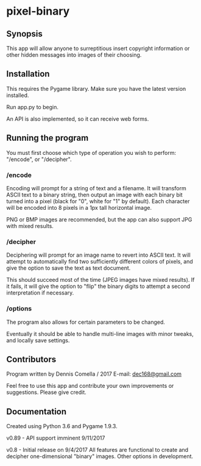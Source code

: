 # pixel-binary

## Synopsis

This app will allow anyone to surreptitious insert copyright information or other hidden messages into images of their choosing.

## Installation

This requires the Pygame library. Make sure you have the latest version installed.

Run app.py to begin.

An API is also implemented, so it can receive web forms.

## Running the program

You must first choose which type of operation you wish to perform: "/encode", or "/decipher".

### /encode

Encoding will prompt for a string of text and a filename. It will transform ASCII text to a binary string, then output an image with each binary bit turned into a pixel (black for "0", white for "1" by default). Each character will be encoded into 8 pixels in a 1px tall horizontal image.

PNG or BMP images are recommended, but the app can also support JPG with mixed results.

### /decipher

Deciphering will prompt for an image name to revert into ASCII text. It will attempt to automatically find two sufficiently different colors of pixels, and give the option to save the text as text document.

This should succeed most of the time (JPEG images have mixed results). If it fails, it will give the option to "flip" the binary digits to attempt a second interpretation if necessary.

### /options

The program also allows for certain parameters to be changed.

Eventually it should be able to handle multi-line images with minor tweaks, and locally save settings.

## Contributors

Program written by Dennis Comella / 2017
E-mail: dec168@gmail.com

Feel free to use this app and contribute your own improvements or suggestions. Please give credit.

## Documentation

Created using Python 3.6 and Pygame 1.9.3.

v0.89 - API support imminent 9/11/2017

v0.8 - Initial release on 9/4/2017
All features are functional to create and decipher one-dimensional "binary" images. Other options in development.